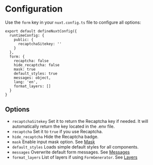 # Configuration
Use the `form` key in your `nuxt.config.ts` file to configure all options:
```JS
export default defineNuxtConfig({
  runtimeConfig: {
    public: {
      recaptchaSitekey: ''
    }
  },
  form: {
    recaptcha: false
    hide_recaptcha: false
    mask: true
    default_styles: true
    messages: object, 
    lang: 'en', 
    format_layers: []
  }
}
```

## Options
- `recaptchaSitekey` Set it to return the Recaptcha key if needed. It will automatically return the key located in the .env file.
- `recaptcha` Set it to `true` if you use Recaptcha.
- `hide_recaptcha` Hide the Recaptcha badge.
- `mask` Enable input mask option. See [Mask](/guide/inputs.html#mask)
- `default_styles` Loads simple default styles for all components.
- `messages` Overwrite default form messages. See [Messages](/guide/build.html#messages) 
- `format_layers` List of layers if using `FormGenerator`. See [Layers](/guide/model.html#layers) 